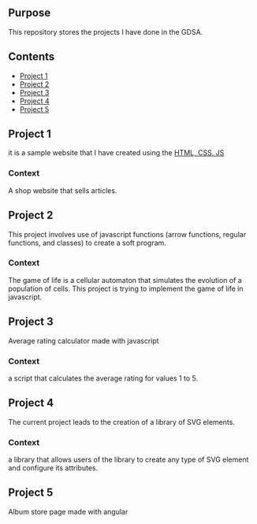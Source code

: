 


## Purpose
This repository stores the projects I have done in the GDSA.

## Contents

- [Project 1](0x01-getting-started)
- [Project 2](0x1J-javascript-functions)
- [Project 3](0x2J-javascript-rating-calculator)
- [Project 4](0x3J-javascript-svg-library)
- [Project 5](0x4J-angular-album-store)

## Project 1

it is a sample website that I have created using the [HTML, CSS, JS](https://www.w3schools.com/html/html_intro.asp)

### Context
A shop website that sells articles.

## Project 2

This project involves use of javascript functions (arrow functions, regular functions, and classes)
to create a soft program.

### Context
The game of life is a cellular automaton that simulates the evolution of a population of cells.
This project is trying to implement the game of life in javascript.

## Project 3

Average rating calculator made with javascript

### Context

a script that calculates the average rating for values 1 to 5.

## Project 4

The current project leads to the creation of a library of SVG elements.

### Context

a library that allows users of the library to create any type of SVG element and configure its attributes.

## Project 5

Album store page made with angular


